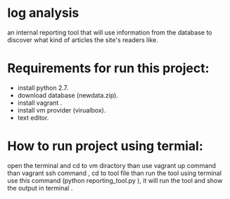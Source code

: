 # log analysis 

an internal reporting tool that will use information from the database to discover what kind of articles the site's readers like.

# Requirements for run this project:

* install python 2.7.
* download database (newdata.zip).
* install vagrant .
* install vm provider (virualbox).
* text editor.

# How to run project using termial:

open the terminal and cd to vm diractory than use vagrant up command than vagrant ssh command ,
cd to tool file than run the tool using terminal use this command (python reporting_tool.py ),
it will run the tool and show the output in terminal .
                       
